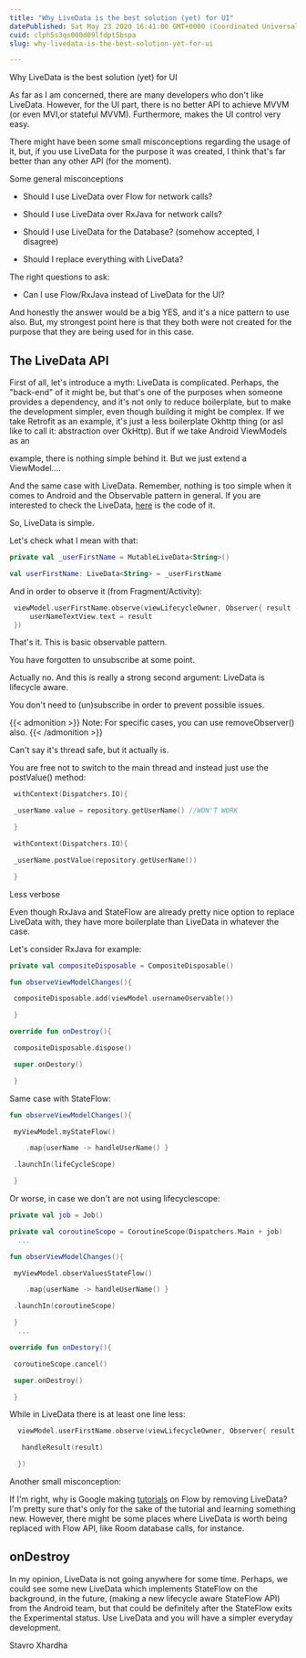 ```yaml
---
title: "Why LiveData is the best solution (yet) for UI"
datePublished: Sat May 23 2020 16:41:00 GMT+0000 (Coordinated Universal Time)
cuid: clph5s3qs000d09lfdpt5bspa
slug: why-livedata-is-the-best-solution-yet-for-ui

---
```



  
Why LiveData is the best solution (yet) for UI

As far as I am concerned, there are many developers who don't like LiveData. However, for the UI part, there is no better API to achieve MVVM (or even MVI,or stateful MVVM). Furthermore, makes the UI control very easy.  

There might have been some small misconceptions regarding the usage of it, but, if you use LiveData for the purpose it was created, I think that's far better than any other API (for the moment).

Some general misconceptions
  

- Should I use LiveData over Flow for network calls?

- Should I use LiveData over RxJava for network calls?

- Should I use LiveData for the Database? (somehow accepted, I disagree)

- Should I replace everything with LiveData?


The right questions to ask:

- Can I use Flow/RxJava instead of LiveData for the UI?
  

And honestly the answer would be a big YES, and it's a nice pattern to use also. But, my strongest point here is that they both were not created for the purpose that they are being used for in this case.


## The LiveData API
  

First of all, let's introduce a myth: LiveData is complicated. Perhaps, the "back-end" of it might be, but that's one of the purposes when someone provides a dependency, and it's not only to reduce boilerplate, but to make the development simpler, even though building it might be complex. If we take Retrofit as an example, it's just a less boilerplate Okhttp thing (or asI like to call it: abstraction over OkHttp). But if we take Android ViewModels as an

example, there is nothing simple behind it. But we just extend a ViewModel....


And the same case with LiveData. Remember, nothing is too simple when it comes to Android and the Observable pattern in general. If you are interested to check the LiveData, [here](https://cs.android.com/androidx/platform/frameworks/support/+/androidx-master-dev:lifecycle/lifecycle-livedata-core/src/main/java/androidx/lifecycle/LiveData.java;l=59?q=LiveData&sq=&ss=androidx%2Fplatform%2Fframeworks%2Fsupport) is the code of it.
  
So, LiveData is simple.


Let's check what I mean with that:

```kotlin
private val _userFirstName = MutableLiveData<String>()

val userFirstName: LiveData<String> = _userFirstName
```

And in order to observe it (from Fragment/Activity):

  
```kotlin
 viewModel.userFirstName.observe(viewLifecycleOwner, Observer{ result ->
     userNameTextView.text = result
 })
```
  

That's it. This is basic observable pattern.

You have forgotten to unsubscribe at some point.

Actually no. And this is really a strong second argument: LiveData is lifecycle aware.

You don't need to (un)subscribe in order to prevent possible issues.

  
{{< admonition >}}
Note: For specific cases, you can use removeObserver() also.
{{< /admonition >}}
  

Can't say it's thread safe, but it actually is.

  

You are free not to switch to the main thread and instead just use the postValue() method:
```kotlin
 withContext(Dispatchers.IO){

 _userName.value = repository.getUserName() //WON'T WORK

 }

 withContext(Dispatchers.IO){

 _userName.postValue(repository.getUserName())

 }
 ```

Less verbose

Even though RxJava and StateFlow are already pretty nice option to replace LiveData with, they have more boilerplate than LiveData in whatever the case.

Let's consider RxJava for example:

  
```kotlin
private val compositeDisposable = CompositeDisposable() 

fun observeViewModelChanges(){

 compositeDisposable.add(viewModel.usernameOservable())

 } 

override fun onDestroy(){

 compositeDisposable.dispose()

 super.onDestory()

 }
```
  

Same case with StateFlow:

```kotlin
fun observeViewModelChanges(){

 myViewModel.myStateFlow()

    .map{userName -> handleUserName() }

 .launchIn(lifeCycleScope)

 }
```
  

Or worse, in case we don't are not using lifecyclescope:

```kotlin
private val job = Job()

private val coroutineScope = CoroutineScope(Dispatchers.Main + job)
  ...  

fun obserViewModelChanges(){

 myViewModel.obserValuesStateFlow()

    .map{userName -> handleUserName() }

 .launchIn(coroutineScope)

 }
  ...  

override fun onDestory(){

 coroutineScope.cancel()

 super.onDestroy()

 }
 ```

While in LiveData there is at least one line less:

  ```kotlin
  viewModel.userFirstName.observe(viewLifecycleOwner, Observer{ result ->  

   handleResult(result)

  })
``` 

Another small misconception:

If I'm right, why is Google making [tutorials](https://github.com/googlecodelabs/kotlin-coroutines) on Flow by removing LiveData? I'm pretty sure that's only for the sake of the tutorial and learning something new. However, there might be some places where LiveData is worth being replaced with Flow API, like Room database calls, for instance.

  

## onDestroy

In my opinion, LiveData is not going anywhere for some time. Perhaps, we could see some new LiveData which implements StateFlow on the background, in the future, (making a new lifecycle aware StateFlow API) from the Android team, but that could be definitely after the StateFlow exits the Experimental status. Use LiveData and you will have a simpler everyday development.

Stavro Xhardha
